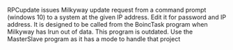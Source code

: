 RPCupdate issues  Milkyway update request from a command prompt (windows 10)
to a system at the given IP address.  Edit it for password and IP address.  It
is designed to be called from the BoincTask program when Milkyway has lrun
out of data.
This program is outdated.  Use the MasterSlave program as it has a mode to handle that project
